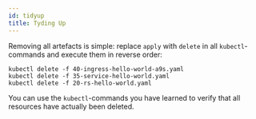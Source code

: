 ```yaml
---
id: tidyup
title: Tyding Up
---
```

Removing all artefacts is simple: replace `apply` with `delete` in all `kubectl`-commands and execute them in reverse order:

    kubectl delete -f 40-ingress-hello-world-a9s.yaml
    kubectl delete -f 35-service-hello-world.yaml
    kubectl delete -f 20-rs-hello-world.yaml

You can use the `kubectl`-commands you have learned to verify that all resources have actually been deleted.
